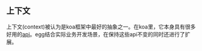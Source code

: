 ## 上下文

上下文(context)被认为是koa框架中最好的抽象之一。在koa里，它本身具有很多好用的[api](https://github.com/koajs/koa/blob/master/docs/api/context.md)。egg结合实际业务开发场景，在保持这些api不变的同时还进行了扩展。